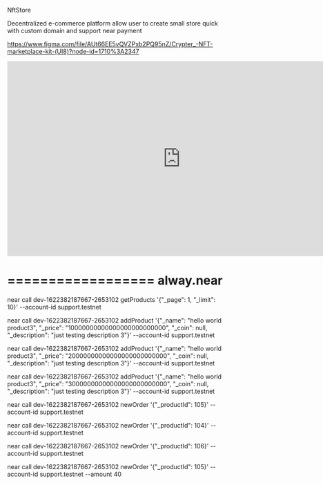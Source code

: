 NftStore

Decentralized e-commerce platform allow user to create small store quick with custom domain and support near payment

https://www.figma.com/file/AUt66EE5vQVZPxb2PQ95nZ/Crypter_-NFT-marketplace-kit-(UI8)?node-id=1710%3A2347

<iframe style="border: 1px solid rgba(0, 0, 0, 0.1);" width="800" height="450" src="https://www.figma.com/embed?embed_host=share&url=https%3A%2F%2Fwww.figma.com%2Ffile%2FAUt66EE5vQVZPxb2PQ95nZ%2FCrypter_-NFT-marketplace-kit-UI8%3Fnode-id%3D1710%253A2347" allowfullscreen></iframe>

==================
alway.near
==================

near call dev-1622382187667-2653102 getProducts '{"_page": 1, "_limit": 10}' --account-id support.testnet

near call dev-1622382187667-2653102 addProduct '{"_name": "hello world product3", "_price": "10000000000000000000000000", "_coin": null, "_description": "just testing description 3"}' --account-id support.testnet

near call dev-1622382187667-2653102 addProduct '{"_name": "hello world product3", "_price": "20000000000000000000000000", "_coin": null, "_description": "just testing description 3"}' --account-id support.testnet

near call dev-1622382187667-2653102 addProduct '{"_name": "hello world product3", "_price": "30000000000000000000000000", "_coin": null, "_description": "just testing description 3"}' --account-id support.testnet

near call dev-1622382187667-2653102 newOrder '{"_productId": 105}' --account-id support.testnet

near call dev-1622382187667-2653102 newOrder '{"_productId": 104}' --account-id support.testnet

near call dev-1622382187667-2653102 newOrder '{"_productId": 106}' --account-id support.testnet

near call dev-1622382187667-2653102 newOrder '{"_productId": 105}' --account-id support.testnet --amount 40